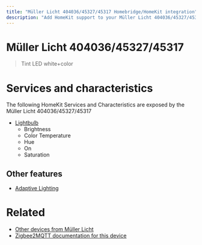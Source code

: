 ```yaml
---
title: "Müller Licht 404036/45327/45317 Homebridge/HomeKit integration"
description: "Add HomeKit support to your Müller Licht 404036/45327/45317, using Homebridge, Zigbee2MQTT and homebridge-z2m."
---
```

<!---
This file has been GENERATED using src/docgen/docgen.ts
DO NOT EDIT THIS FILE MANUALLY!
-->
# Müller Licht 404036/45327/45317
> Tint LED white+color


# Services and characteristics
The following HomeKit Services and Characteristics are exposed by
the Müller Licht 404036/45327/45317

* [Lightbulb](../../light.md)
  * Brightness
  * Color Temperature
  * Hue
  * On
  * Saturation

## Other features
* [Adaptive Lighting](../../light.md)

# Related
* [Other devices from Müller Licht](../index.md#muller_licht)
* [Zigbee2MQTT documentation for this device](https://www.zigbee2mqtt.io/devices/404036_45327_45317.html)